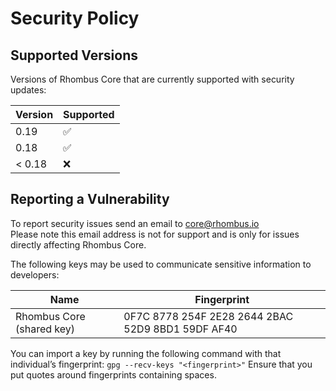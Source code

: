 # Security Policy

## Supported Versions

Versions of Rhombus Core that are currently supported with security updates:

| Version | Supported          |
| ------- | ------------------ |
| 0.19    | :white_check_mark: |
| 0.18    | :white_check_mark: |
| < 0.18  | :x:                |

## Reporting a Vulnerability

To report security issues send an email to core@rhombus.io \
Please note this email address is not for support and is only for issues directly affecting Rhombus Core.


The following keys may be used to communicate sensitive information to developers:

| Name | Fingerprint |
|------|-------------|
| Rhombus Core (shared key) | 0F7C 8778 254F 2E28 2644  2BAC 52D9 8BD1 59DF AF40 |

You can import a key by running the following command with that individual’s fingerprint: `gpg --recv-keys "<fingerprint>"` Ensure that you put quotes around fingerprints containing spaces.
